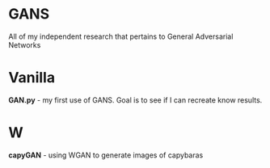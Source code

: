# GANS

All of my independent research that pertains to General Adversarial Networks

# Vanilla

**GAN.py** - my first use of GANS. Goal is to see if I can recreate know results. 

# W

**capyGAN** - using WGAN to generate images of capybaras

